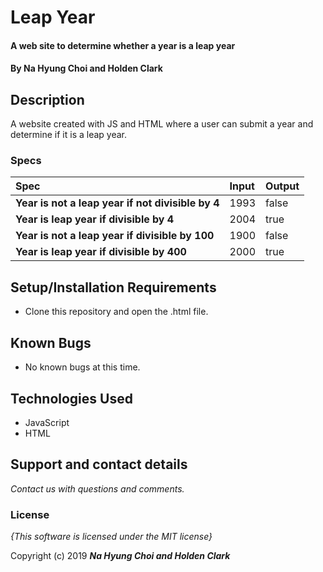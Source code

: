 # Leap Year

#### A web site to determine whether a year is a leap year

#### By **Na Hyung Choi and Holden Clark**

## Description

A website created with JS and HTML where a user can submit a year and determine if it is a leap year.


### Specs
| Spec | Input | Output |
| :-------------     | :------------- | :------------- |
| **Year is not a leap year if not divisible by 4** | 1993 | false |
| **Year is leap year if divisible by 4** | 2004 | true |
| **Year is not a leap year if divisible by 100**| 1900 | false |
| **Year is leap year if divisible by 400**| 2000 | true |

## Setup/Installation Requirements

* Clone this repository and open the .html file.


## Known Bugs
* No known bugs at this time.

## Technologies Used
* JavaScript
* HTML

## Support and contact details

_Contact us with questions and comments._

### License

*{This software is licensed under the MIT license}*

Copyright (c) 2019 **_Na Hyung Choi and Holden Clark_**
